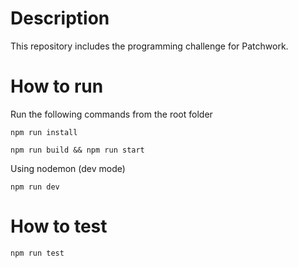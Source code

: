 # Description
This repository includes the programming challenge for Patchwork.

# How to run

Run the following commands from the root folder
```
npm run install
```

```
npm run build && npm run start
```

Using nodemon (dev mode)
```
npm run dev
```

# How to test
```
npm run test
```